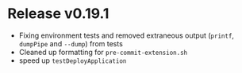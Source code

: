 # Release v0.19.1

- Fixing environment tests and removed extraneous output (`printf`, `dumpPipe` and `--dump`) from tests
- Cleaned up formatting for `pre-commit-extension.sh`
- speed up `testDeployApplication`
